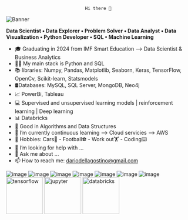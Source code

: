                                   Hi there 👋
![Banner](https://github.com/user-attachments/assets/71f9c337-f05b-43e6-b353-9e4a5d2ea478)

<b>Data Scientist • Data Explorer • Problem Solver • Data Analyst • Data Visualization • Python Developer • SQL • Machine Learning</b>    






- 🎓 Graduating in 2024 from IMF Smart Education --> Data Scientist & Business Analytics
- 👨‍💻 My main stack is Python and SQL 
- 📚 libraries: Numpy, Pandas, Matplotlib, Seaborn, Keras, TensorFlow, OpenCv, Scikit-learn, Statsmodels
- 🛢Databases: MySQL, SQL Server, MongoDB, Neo4j
- 📈 PowerBi, Tableau 
- 💻 Supervised and unsupervised learning models | reinforcement learning | Deep learning
- 📊 Databricks
- 📐 Good in Algorithms and Data Structures
- 🌱 I’m currently continuous learning --> Cloud servicies --> AWS
- 📌 Hobbies: Cars🚗 - Football⚽️ - Work out🏋️ - Coding⌨️
- 🤔 I’m looking for help with ...
- 💬 Ask me about ...
- 📫 How to reach me: dariodellagostino@gmail.com


![image](https://github.com/user-attachments/assets/850a8ee4-6f2b-458a-8c19-e1f0ca256f53)
![image](https://github.com/user-attachments/assets/49f74d5d-e74a-4bb5-b17e-de50360d8151)
![image](https://github.com/user-attachments/assets/9458c3fc-1aee-4762-bc26-b54d44d6e317)
![image](https://github.com/user-attachments/assets/39510ae0-4218-44b3-9a9c-2a128f966cd7)
![image](https://github.com/user-attachments/assets/609f2177-9c7e-4586-9992-5b9e2d60ce16)
![image](https://github.com/user-attachments/assets/990492bc-1d51-44a3-8535-bfa3a54871ff)
![image](https://github.com/user-attachments/assets/3b5ce7ac-98a2-4180-9173-7ff19e5cbcce)
<img src="https://github.com/user-attachments/assets/477d46a4-6201-4763-a2d7-68c51e661988" alt="tensorflow" width="100"/>
<img src="https://github.com/user-attachments/assets/af712f05-086c-40f2-bcec-823c06cbf8cd" alt="jupyter" width="100"/>
<img src="https://github.com/user-attachments/assets/32370b69-d574-4586-8b9d-7c98fd39bb28" alt="databricks" width="100"/>

